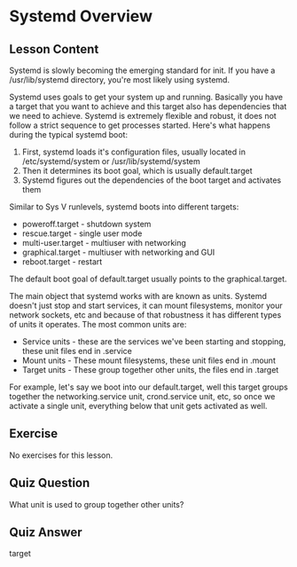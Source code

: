 # Systemd Overview

## Lesson Content

Systemd is slowly becoming the emerging standard for init. If you have a /usr/lib/systemd directory, you're most likely using systemd.

Systemd uses goals to get your system up and running. Basically you have a target that you want to achieve and this target also has dependencies that we need to achieve. Systemd is extremely flexible and robust, it does not follow a strict sequence to get processes started. Here's what happens during the typical systemd boot:

<ol>
<li>First, systemd loads it's configuration files, usually located in /etc/systemd/system or /usr/lib/systemd/system</li>
<li>Then it determines its boot goal, which is usually default.target</li>
<li>Systemd figures out the dependencies of the boot target and activates them</l>
</ol>

Similar to Sys V runlevels, systemd boots into different targets:

<ul>
<li>poweroff.target - shutdown system</li>
<li>rescue.target - single user mode</li>
<li>multi-user.target - multiuser with networking</li>
<li>graphical.target - multiuser with networking and GUI</li>
<li>reboot.target - restart</li>
</ul>

The default boot goal of default.target usually points to the graphical.target. 

The main object that systemd works with are known as units. Systemd doesn't just stop and start services, it can mount filesystems, monitor your network sockets, etc and because of that robustness it has different types of units it operates. The most common units are:

<ul>
<li>Service units - these are the services we've been starting and stopping, these unit files end in .service</li>
<li>Mount units - These mount filesystems, these unit files end in .mount</li>
<li>Target units - These group together other units, the files end in .target</li>
</ul>

For example, let's say we boot into our default.target, well this target groups together the networking.service unit, crond.service unit, etc, so once we activate a single unit, everything below that unit gets activated as well.

## Exercise

No exercises for this lesson.

## Quiz Question

What unit is used to group together other units?

## Quiz Answer

target


